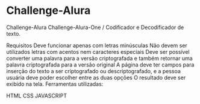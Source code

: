 # Challenge-Alura

Challenge-Alura
Challenge-Alura-One / Codificador e Decodificador de texto.

Requisitos
Deve funcionar apenas com letras minúsculas
Não devem ser utilizados letras com acentos nem caracteres especiais
Deve ser possível converter uma palavra para a versão criptografada e também retornar uma palavra criptografada para a versão original
A página deve ter campos para inserção do texto a ser criptografado ou descriptografado, e a pessoa usuária deve poder escolher entre as duas opções
O resultado deve ser exibido na tela.
Ferramentas utilizadas:

HTML
CSS
JAVASCRIPT

